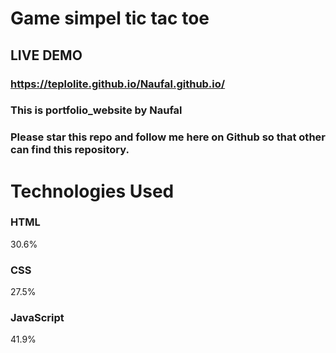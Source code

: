 # Game simpel tic tac toe
## LIVE DEMO
### https://teplolite.github.io/Naufal.github.io/
### This is portfolio_website by Naufal
### Please star this repo and follow me here on Github so that other can find this repository.

# Technologies Used

### HTML
30.6%
 
### CSS
27.5%
 
### JavaScript
41.9%
